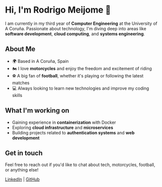 # Hi, I'm Rodrigo Meijome 👋

I am currently in my third year of **Computer Engineering** at the University of A Coruña. Passionate about technology, I'm diving deep into areas like **software development**, **cloud computing**, and **systems engineering**.

## About Me
- 🌍 Based in A Coruña, Spain
- 🏍️ I love **motorcycles** and enjoy the freedom and excitement of riding
- ⚽ A big fan of **football**, whether it's playing or following the latest matches
- 💻 Always looking to learn new technologies and improve my coding skills

## What I'm working on
- Gaining experience in **containerization** with Docker
- Exploring **cloud infrastructure** and **microservices**
- Building projects related to **authentication systems** and **web development**

## Get in touch
Feel free to reach out if you'd like to chat about tech, motorcycles, football, or anything else!

[LinkedIn](#) | [GitHub](#)
